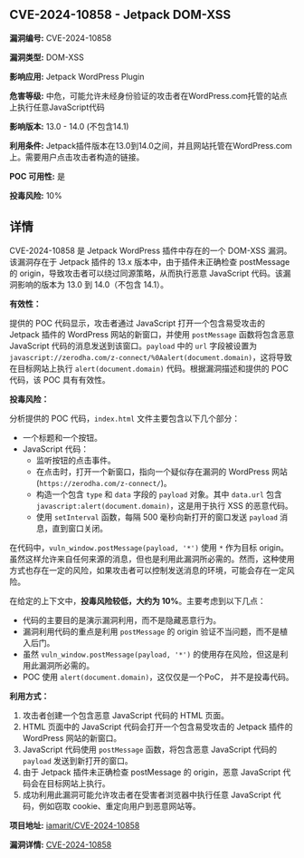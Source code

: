 ## CVE-2024-10858 - Jetpack DOM-XSS

**漏洞编号:** CVE-2024-10858

**漏洞类型:** DOM-XSS

**影响应用:** Jetpack WordPress Plugin

**危害等级:** 中危，可能允许未经身份验证的攻击者在WordPress.com托管的站点上执行任意JavaScript代码

**影响版本:** 13.0 - 14.0 (不包含14.1)

**利用条件:** Jetpack插件版本在13.0到14.0之间，并且网站托管在WordPress.com上。需要用户点击攻击者构造的链接。

**POC 可用性:** 是

**投毒风险:** 10%

## 详情

CVE-2024-10858 是 Jetpack WordPress 插件中存在的一个 DOM-XSS 漏洞。该漏洞存在于 Jetpack 插件的 13.x 版本中，由于插件未正确检查 postMessage 的 origin，导致攻击者可以绕过同源策略，从而执行恶意 JavaScript 代码。该漏洞影响的版本为 13.0 到 14.0（不包含 14.1）。

**有效性：**

提供的 POC 代码显示，攻击者通过 JavaScript 打开一个包含易受攻击的 Jetpack 插件的 WordPress 网站的新窗口，并使用 `postMessage` 函数将包含恶意 JavaScript 代码的消息发送到该窗口。`payload` 中的 `url` 字段被设置为 `javascript://zerodha.com/z-connect/%0Aalert(document.domain)`，这将导致在目标网站上执行 `alert(document.domain)` 代码。根据漏洞描述和提供的 POC 代码，该 POC 具有有效性。

**投毒风险：**

分析提供的 POC 代码，`index.html` 文件主要包含以下几个部分：

*   一个标题和一个按钮。
*   JavaScript 代码：
    *   监听按钮的点击事件。
    *   在点击时，打开一个新窗口，指向一个疑似存在漏洞的 WordPress 网站 (`https://zerodha.com/z-connect/`)。
    *   构造一个包含 `type` 和 `data` 字段的 `payload` 对象。其中 `data.url` 包含 `javascript:alert(document.domain)`，这是用于执行 XSS 的恶意代码。
    *   使用 `setInterval` 函数，每隔 500 毫秒向新打开的窗口发送 `payload` 消息，直到窗口关闭。

在代码中，`vuln_window.postMessage(payload, '*')` 使用 `*` 作为目标 origin。虽然这样允许来自任何来源的消息，但也是利用此漏洞所必需的。然而，这种使用方式也存在一定的风险，如果攻击者可以控制发送消息的环境，可能会存在一定风险。

在给定的上下文中，**投毒风险较低，大约为 10%**。主要考虑到以下几点：

*   代码的主要目的是演示漏洞利用，而不是隐藏恶意行为。
*   漏洞利用代码的重点是利用 `postMessage` 的 origin 验证不当问题，而不是植入后门。
*   虽然 `vuln_window.postMessage(payload, '*')` 的使用存在风险，但这是利用此漏洞所必需的。
*   POC 使用 `alert(document.domain)`，这仅仅是一个PoC， 并不是投毒代码。


**利用方式：**

1.  攻击者创建一个包含恶意 JavaScript 代码的 HTML 页面。
2.  HTML 页面中的 JavaScript 代码会打开一个包含易受攻击的 Jetpack 插件的 WordPress 网站的新窗口。
3.  JavaScript 代码使用 `postMessage` 函数，将包含恶意 JavaScript 代码的 `payload` 发送到新打开的窗口。
4.  由于 Jetpack 插件未正确检查 postMessage 的 origin，恶意 JavaScript 代码会在目标网站上执行。
5.  成功利用此漏洞可能允许攻击者在受害者浏览器中执行任意 JavaScript 代码，例如窃取 cookie、重定向用户到恶意网站等。

**项目地址:** [iamarit/CVE-2024-10858](https://github.com/iamarit/CVE-2024-10858)

**漏洞详情:** [CVE-2024-10858](https://nvd.nist.gov/vuln/detail/CVE-2024-10858)